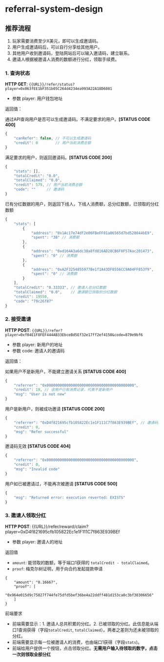 # referral-system-design
## 推荐流程
1. 玩家需要消费至少X美元，即可以生成邀请码。
2. 用户生成邀请码后，可以自行分享给其他用户。
3. 其他用户收到邀请码，登陆网站后可以输入邀请码，建立联系。
4. 邀请人根据被邀请人消费的数额进行分红，领取手续费。


### 1. 查询状态
**HTTP GET**: `{{URL}}/refer/status?player=0x063fEE1bF351b05C264d4234ea993A22A18D6081`
* 参数 player: 用户钱包地址

返回值：

通过API查询用户是否可以生成邀请码。不满足要求的用户。**[STATUS CODE 400]**
```javascript
{
    "canRefer": false, // 不可以生成邀请码
    "credit": 0        // 用户当前消费总额
}
```

满足要求的用户，则返回邀请码。**[STATUS CODE 200]**
```javascript
{
    "stats": [],
    "totalCredit": "0.0",
    "totalClaimed": "0.0",
    "credit": 579, // 用户当前消费总额
    "code": ""     // 邀请码
}
```

已有分红数据的用户，则返回下线人，下线人消费额，总分红数额，已领取的分红数额
```javascript
{
    "stats": [
        {
            "address": "0x1Ac17e74df2e06FBeFF81a86565d7bd528044bE9",
            "spent": "38" // 消费额
        },
        {
            "address": "0xd164A3a6dc30a8fd816AD28CB6F8F57Aac201473",
            "spent": "0" // 消费额
        },
        {
            "address": "0xA2F3254855977Be1f1A43DF8556CC9A04FF853f9",
            "spent": "0" // 消费额
        }
    ],
    "totalCredit": "0.33333", // 邀请人总分红数额
    "totalClaimed": "0.0",    // 邀请额已领取的分红数额
    "credit": 19550,
    "code": "79c26f87"
}

```

### 2. 接受邀请
**HTTP POST**: `{{URL}}/refer?player=0xf04E1F8FEF444AB33EbceBd5Ef32e17ff2ef4150&code=879e9bf6`
* 参数 player: 新用户的地址
* 参数 code: 邀请人的邀请码

返回值：

如果用户不是新用户，不能建立邀请关系 **[STATUS CODE 400]**
```javascript 
{
    "referrer": "0x0000000000000000000000000000000000000000", 
    "credit": 19, // 该用户已有消费记录，代表不是新用户
    "msg": "User is not new"
}
```

用户是新用户，则被成功邀请 **[STATUS CODE 200]**
```javascript
{
    "referrer": "0xD4f821695cfb105822Ec1e1F111C7f863E939BEf", // 邀请码主人的地址
    "credit": 0,
    "msg": "Refer successful"
}
```

邀请码无效 **[STATUS CODE 404]**
```javascript
{
    "referrer": "0x0000000000000000000000000000000000000000",
    "credit": 0,
    "msg": "Invalid code"
}
```

用户如已被邀请过，不能再次被邀请 **[STATUS CODE 500]**
```javascript
{
    "msg": "Returned error: execution reverted: EXISTS"
}
```

### 3. 邀请人领取分红
**HTTP POST**: {{URL}}/refer/reward/claim?player=0xD4f821695cfb105822Ec1e1F111C7f863E939BEf
* 参数 player: 邀请人的地址

返回值
* `amount`: 能领取的数额，等于端口1获得的 `totalCredit - totalClaimed`。
* `proof`: 梅克尔树证明，用于向合约发起提款申请

```
{
    "amount": "0.16667",
    "proof": [
        "0x964e015d9c75827f744fe75dfd5bef36be4a22ddff481d153ca0c3bf30306656"
    ]
}
```

前端要求
* 前端需要显示：1. 邀请人总共积累的分红。2. 已被领取的分红。此信息能从端口1查询获得（字段`totalCredit`, `totalClaimed`）。两者之差则为还未被领取的分红。
* 前端需要显示每一位被邀请人的消费，也由端口1获得（字段`stats`)。
* 前端给用户提供一个按钮，点击领取分红。**无需用户输入待领取的数字，点击一次则领取全部分红**
